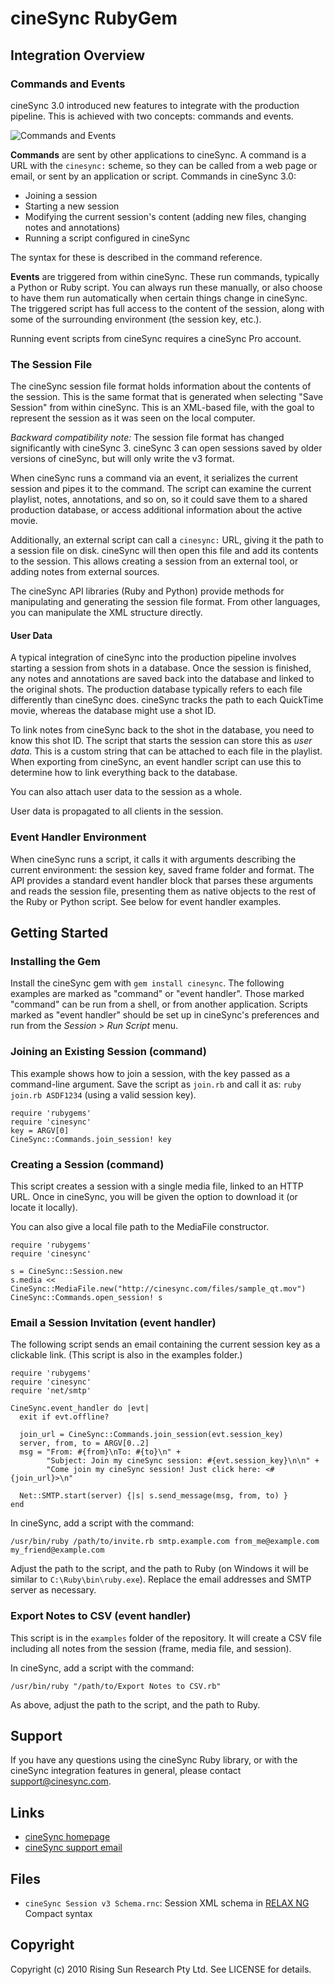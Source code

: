 # cineSync RubyGem

## Integration Overview

### Commands and Events

cineSync 3.0 introduced new features to integrate with the production pipeline. This is achieved with two concepts: commands and events.

![Commands and Events](http://www.cinesync.com/files/api_commands_events.png)

**Commands** are sent by other applications to cineSync. A command is a URL with the `cinesync:` scheme, so they can be called from a web page or email, or sent by an application or script. Commands in cineSync 3.0:

- Joining a session
- Starting a new session
- Modifying the current session's content (adding new files, changing notes and annotations)
- Running a script configured in cineSync

The syntax for these is described in the command reference.

**Events** are triggered from within cineSync. These run commands, typically a Python or Ruby script. You can always run these manually, or also choose to have them run automatically when certain things change in cineSync. The triggered script has full access to the content of the session, along with some of the surrounding environment (the session key, etc.).

Running event scripts from cineSync requires a cineSync Pro account.

### The Session File

The cineSync session file format holds information about the contents of the session. This is the same format that is generated when selecting "Save Session" from within cineSync. This is an XML-based file, with the goal to represent the session as it was seen on the local computer.

*Backward compatibility note:* The session file format has changed significantly with cineSync 3. cineSync 3 can open sessions saved by older versions of cineSync, but will only write the v3 format.

When cineSync runs a command via an event, it serializes the current session and pipes it to the command. The script can examine the current playlist, notes, annotations, and so on, so it could save them to a shared production database, or access additional information about the active movie.

Additionally, an external script can call a `cinesync:` URL, giving it the path to a session file on disk. cineSync will then open this file and add its contents to the session. This allows creating a session from an external tool, or adding notes from external sources.

The cineSync API libraries (Ruby and Python) provide methods for manipulating and generating the session file format. From other languages, you can manipulate the XML structure directly.

#### User Data

A typical integration of cineSync into the production pipeline involves starting a session from shots in a database. Once the session is finished, any notes and annotations are saved back into the database and linked to the original shots. The production database typically refers to each file differently than cineSync does. cineSync tracks the path to each QuickTime movie, whereas the database might use a shot ID.

To link notes from cineSync back to the shot in the database, you need to know this shot ID. The script that starts the session can store this as *user data*. This is a custom string that can be attached to each file in the playlist. When exporting from cineSync, an event handler script can use this to determine how to link everything back to the database.

You can also attach user data to the session as a whole.

User data is propagated to all clients in the session.

### Event Handler Environment

When cineSync runs a script, it calls it with arguments describing the current environment: the session key, saved frame folder and format. The API provides a standard event handler block that parses these arguments and reads the session file, presenting them as native objects to the rest of the Ruby or Python script. See below for event handler examples.

## Getting Started
### Installing the Gem

Install the cineSync gem with `gem install cinesync`. The following examples are marked as "command" or "event handler". Those marked "command" can be run from a shell, or from another application. Scripts marked as "event handler" should be set up in cineSync's preferences and run from the *Session* &gt; *Run Script* menu.

### Joining an Existing Session (command)

This example shows how to join a session, with the key passed as a command-line argument. Save the script as `join.rb` and call it as:
`ruby join.rb ASDF1234` (using a valid session key).

    require 'rubygems'
    require 'cinesync'
    key = ARGV[0]
    CineSync::Commands.join_session! key

### Creating a Session (command)

This script creates a session with a single media file, linked to an HTTP URL. Once in cineSync, you will be given the option to download it (or locate it locally).

You can also give a local file path to the MediaFile constructor.


    require 'rubygems'
    require 'cinesync'

    s = CineSync::Session.new
    s.media << CineSync::MediaFile.new("http://cinesync.com/files/sample_qt.mov")
    CineSync::Commands.open_session! s

### Email a Session Invitation (event handler)

The following script sends an email containing the current session key as a clickable link. (This script is also in the examples folder.)

    require 'rubygems'
    require 'cinesync'
    require 'net/smtp'

    CineSync.event_handler do |evt|
      exit if evt.offline?

      join_url = CineSync::Commands.join_session(evt.session_key)
      server, from, to = ARGV[0..2]
      msg = "From: #{from}\nTo: #{to}\n" +
            "Subject: Join my cineSync session: #{evt.session_key}\n\n" +
            "Come join my cineSync session! Just click here: <#{join_url}>\n"

      Net::SMTP.start(server) {|s| s.send_message(msg, from, to) }
    end

In cineSync, add a script with the command:

    /usr/bin/ruby /path/to/invite.rb smtp.example.com from_me@example.com my_friend@example.com

Adjust the path to the script, and the path to Ruby (on Windows it will be similar to `C:\Ruby\bin\ruby.exe`). Replace the email addresses and SMTP server as necessary.

### Export Notes to CSV (event handler)

This script is in the `examples` folder of the repository. It will create a CSV file including all notes from the session (frame, media file, and session).

In cineSync, add a script with the command:

    /usr/bin/ruby "/path/to/Export Notes to CSV.rb"

As above, adjust the path to the script, and the path to Ruby.

## Support

If you have any questions using the cineSync Ruby library, or with the cineSync integration features in general, please contact [support@cinesync.com](mailto:support@cinesync.com).

## Links

 * [cineSync homepage](http://cinesync.com/)
 * [cineSync support email](mailto:support@cinesync.com)

## Files

 * `cineSync Session v3 Schema.rnc`: Session XML schema in [RELAX NG](http://relaxng.org/) Compact syntax

## Copyright

Copyright (c) 2010 Rising Sun Research Pty Ltd. See LICENSE for details.
